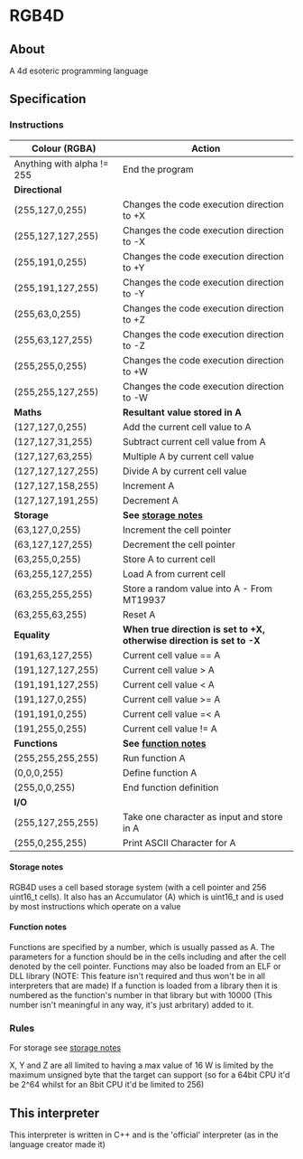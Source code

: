 # RGB4D
## About

A 4d esoteric programming language

## Specification

### Instructions

| Colour (RGBA) | Action
| --- | --- |
| Anything with alpha != 255 | End the program
| <b>Directional</b> | |
| (255,127,0,255) | Changes the code execution direction to +X 
| (255,127,127,255) | Changes the code execution direction to -X 
| (255,191,0,255) | Changes the code execution direction to +Y
| (255,191,127,255) | Changes the code execution direction to -Y 
| (255,63,0,255) | Changes the code execution direction to +Z 
| (255,63,127,255) | Changes the code execution direction to -Z 
| (255,255,0,255) | Changes the code execution direction to +W 
| (255,255,127,255) | Changes the code execution direction to -W 
| <b>Maths</b>|  <b>Resultant value stored in A</b> |
| (127,127,0,255) | Add the current cell value to A
| (127,127,31,255) | Subtract current cell value from A
| (127,127,63,255) | Multiple A by current cell value
| (127,127,127,255) | Divide A by current cell value
| (127,127,158,255) | Increment A
| (127,127,191,255) | Decrement A
| <b>Storage</b> | <b>See [storage notes](#storage-notes)</b>|
| (63,127,0,255) | Increment the cell pointer
| (63,127,127,255) | Decrement the cell pointer
| (63,255,0,255) | Store A to current cell
| (63,255,127,255) | Load A from current cell
| (63,255,255,255) | Store a random value into A - From MT19937
| (63,255,63,255) | Reset A 
| <b>Equality</b> | <b>When true direction is set to +X, otherwise direction is set to -X</b>  |
| (191,63,127,255) | Current cell value == A
| (191,127,127,255) | Current cell value > A
| (191,191,127,255) | Current cell value < A
| (191,127,0,255) | Current cell value >= A
| (191,191,0,255) | Current cell value =< A
| (191,255,0,255) | Current cell value != A
| <b>Functions</b> | <b>See [function notes](#function-notes)</b>
| (255,255,255,255) | Run function A
| (0,0,0,255) | Define function A
| (255,0,0,255) | End function definition
| <b>I/O</b> | |
| (255,127,255,255) | Take one character as input and store in A
| (255,0,255,255) | Print ASCII Character for A

#### Storage notes

RGB4D uses a cell based storage system (with a cell pointer and 256 uint16_t cells). It also has an Accumulator (A) which is uint16_t and is used by most instructions which operate on a value

#### Function notes

Functions are specified by a number, which is usually passed as A.
The parameters for a function should be in the cells including and after the cell denoted by the cell pointer.
Functions may also be loaded from an ELF or DLL library (NOTE: This feature isn't required and thus won't be in all interpreters that are made)
If a function is loaded from a library then it is numbered as the function's number in that library but with 10000 (This number isn't meaningful in any way, it's just arbritary) added to it.

### Rules

For storage see [storage notes](#storage-notes)

X, Y and Z are all limited to having a max value of 16
W is limited by the maximum unsigned byte that the target can support (so for a 64bit CPU it'd be 2^64 whilst for an 8bit CPU it'd be limited to 256)

## This interpreter

This interpreter is written in C++ and is the 'official' interpreter (as in the language creator made it)
